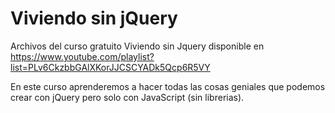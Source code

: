 # Viviendo sin jQuery
Archivos del curso gratuito Viviendo sin Jquery disponible en https://www.youtube.com/playlist?list=PLv6CkzbbGAlXKorJJCSCYADk5Qcp6R5VY

En este curso aprenderemos a hacer todas las cosas geniales que podemos crear con jQuery pero solo con JavaScript (sin librerias).
